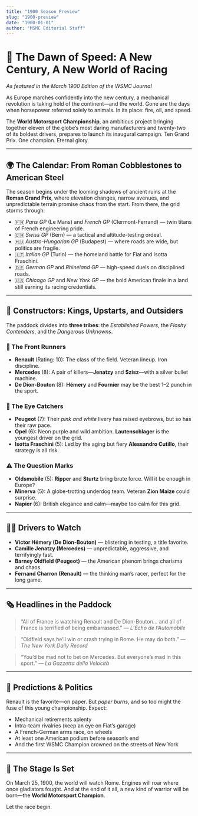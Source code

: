 ```yaml
---
title: "1900 Season Preview"
slug: "1900-preview"
date: "1900-01-01"
author: "MSMC Editorial Staff"
---
```

# 🏁 The Dawn of Speed: A New Century, A New World of Racing

_As featured in the March 1900 Edition of the WSMC Journal_

As Europe marches confidently into the new century, a mechanical revolution is taking hold of the continent—and the world. Gone are the days when horsepower referred solely to animals. In its place: fire, oil, and speed.

The **World Motorsport Championship**, an ambitious project bringing together eleven of the globe’s most daring manufacturers and twenty-two of its boldest drivers, prepares to launch its inaugural campaign. Ten Grand Prix. One champion. Eternal glory.

---

## 🌍 The Calendar: From Roman Cobblestones to American Steel

The season begins under the looming shadows of ancient ruins at the **Roman Grand Prix**, where elevation changes, narrow avenues, and unpredictable terrain promise chaos from the start. From there, the grid storms through:

- 🇫🇷 *Paris GP* (Le Mans) and *French GP* (Clermont-Ferrand) — twin titans of French engineering pride.
- 🇨🇭 *Swiss GP* (Bern) — a tactical and altitude-testing ordeal.
- 🇭🇺 *Austro-Hungarian GP* (Budapest) — where roads are wide, but politics are fragile.
- 🇮🇹 *Italian GP* (Turin) — the homeland battle for Fiat and Isotta Fraschini.
- 🇩🇪 *German GP* and *Rhineland GP* — high-speed duels on disciplined roads.
- 🇺🇸 *Chicago GP* and *New York GP* — the bold American finale in a land still earning its racing credentials.

---

## 🔩 Constructors: Kings, Upstarts, and Outsiders

The paddock divides into **three tribes**: the *Established Powers*, the *Flashy Contenders*, and the *Dangerous Unknowns*.

### 👑 The Front Runners
- **Renault** (Rating: 10): The class of the field. Veteran lineup. Iron discipline.
- **Mercedes** (8): A pair of killers—**Jenatzy** and **Szisz**—with a silver bullet machine.
- **De Dion-Bouton** (8): **Hémery** and **Fournier** may be the best 1–2 punch in the sport.

### 🎨 The Eye Catchers
- **Peugeot** (7): Their *pink and white* livery has raised eyebrows, but so has their raw pace.
- **Opel** (6): Neon purple and wild ambition. **Lautenschlager** is the youngest driver on the grid.
- **Isotta Fraschini** (5): Led by the aging but fiery **Alessandro Cutillo**, their strategy is all risk.

### ⚠️ The Question Marks
- **Oldsmobile** (5): **Ripper** and **Sturtz** bring brute force. Will it be enough in Europe?
- **Minerva** (5): A globe-trotting underdog team. Veteran **Zion Maize** could surprise.
- **Napier** (6): British elegance and calm—maybe too calm for this grid.

---

## 🧑‍✈️ Drivers to Watch

- **Victor Hémery (De Dion-Bouton)** — blistering in testing, a title favorite.
- **Camille Jenatzy (Mercedes)** — unpredictable, aggressive, and terrifyingly fast.
- **Barney Oldfield (Peugeot)** — the American phenom brings charisma and chaos.
- **Fernand Charron (Renault)** — the thinking man’s racer, perfect for the long game.

---

## 🗞️ Headlines in the Paddock

> “All of France is watching Renault and De Dion-Bouton... and all of France is terrified of being embarrassed.” — *L’Écho de l’Automobile*

> “Oldfield says he’ll win or crash trying in Rome. He may do both.” — *The New York Daily Record*

> “You’d be mad not to bet on Mercedes. But everyone’s mad in this sport.” — *La Gazzetta della Velocità*

---

## 🔮 Predictions & Politics

Renault is the favorite—on paper. But *paper burns*, and so too might the fuse of this young championship. Expect:

- Mechanical retirements aplenty  
- Intra-team rivalries (keep an eye on Fiat’s garage)  
- A French-German arms race, on wheels  
- At least one American podium before season’s end  
- And the first WSMC Champion crowned on the streets of New York

---

## 🏁 The Stage Is Set

On March 25, 1900, the world will watch Rome. Engines will roar where once gladiators fought. And at the end of it all, a new kind of warrior will be born—the **World Motorsport Champion**.

Let the race begin.
